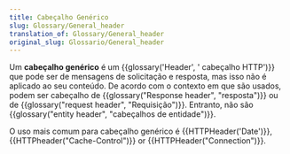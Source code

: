 ```yaml
---
title: Cabeçalho Genérico
slug: Glossary/General_header
translation_of: Glossary/General_header
original_slug: Glossario/General_header
---
```

Um **cabeçalho genérico** é um {{glossary('Header', ' cabeçalho HTTP')}} que pode ser de mensagens de solicitação e resposta, mas isso não é aplicado ao seu conteúdo. De acordo com o contexto em que são usados, podem ser cabeçalho de {{glossary("Response header", "resposta")}} ou de {{glossary("request header", "Requisição")}}. Entranto, não são {{glossary("entity header", "cabeçalhos de entidade")}}.

O uso mais comum para cabeçalho genérico é {{HTTPHeader('Date')}}, {{HTTPheader("Cache-Control")}} or {{HTTPHeader("Connection")}}.
